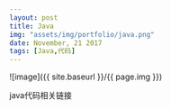 ```yaml
---
layout: post
title: Java
img: "assets/img/portfolio/java.png"
date: November, 21 2017
tags: [Java,代码]
---
```


![image]({{ site.baseurl }}/{{ page.img }})

java代码相关链接
